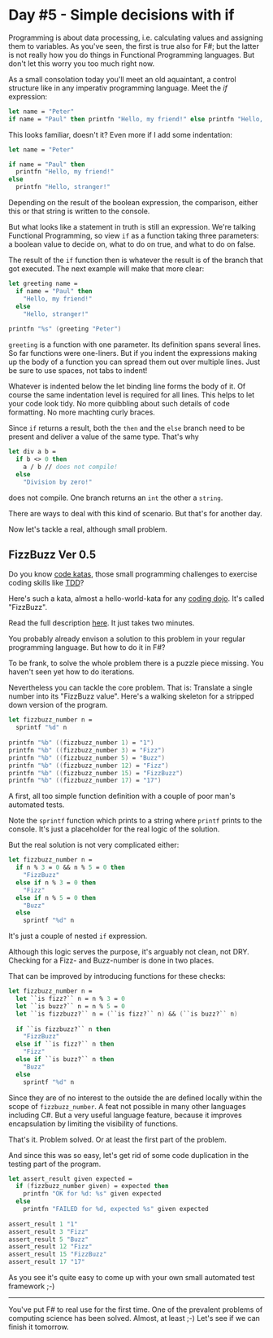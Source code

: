 # Day #5 - Simple decisions with if
Programming is about data processing, i.e. calculating values and assigning them to variables. As you've seen, the first is true also for F#; but the latter is not really how you do things in Functional Programming languages. But don't let this worry you too much right now.

As a small consolation today you'll meet an old aquaintant, a control structure like in any imperativ programming language. Meet the _if_ expression:

```fsharp
let name = "Peter"
if name = "Paul" then printfn "Hello, my friend!" else printfn "Hello, stranger!"
```

This looks familiar, doesn't it? Even more if I add some indentation:

```fsharp
let name = "Peter"

if name = "Paul" then 
  printfn "Hello, my friend!"
else 
  printfn "Hello, stranger!"
```

Depending on the result of the boolean expression, the comparison, either this or that string is written to the console.

But what looks like a statement in truth is still an expression. We're talking Functional Programming, so view `if` as a function taking three parameters: a boolean value to decide on, what to do on true, and what to do on false.

The result of the `if` function then is whatever the result is of the branch that got executed. The next example will make that more clear:

```fsharp
let greeting name =
  if name = "Paul" then 
    "Hello, my friend!"
  else 
    "Hello, stranger!"
    
printfn "%s" (greeting "Peter")
```

`greeting` is a function with one parameter. Its definition spans several lines. So far functions were one-liners. But if you indent the expressions making up the body of a function you can spread them out over multiple lines. Just be sure to use spaces, not tabs to indent!

Whatever is indented below the let binding line forms the body of it. Of course the same indentation level is required for all lines. This helps to let your code look tidy. No more quibbling about such details of code formatting. No more machting curly braces.

Since `if` returns a result, both the `then` and the `else` branch need to be present and deliver a value of the same type. That's why

```fsharp
let div a b =
  if b <> 0 then
    a / b // does not compile!
  else
    "Division by zero!"
```

does not compile. One branch returns an `int` the other a `string`.

There are ways to deal with this kind of scenario. But that's for another day.

Now let's tackle a real, although small problem.

## FizzBuzz Ver 0.5
Do you know [code katas](http://en.wikipedia.org/wiki/Kata_(programming)), those small programming challenges to exercise coding skills like [TDD](http://en.wikipedia.org/wiki/Test-driven_development)?

Here's such a kata, almost a hello-world-kata for any [coding dojo](http://codingdojo.org). It's called "FizzBuzz".

Read the full description [here](https://app.box.com/s/kvrd51oykrob44xv2t379k98ay9ai568). It just takes two minutes.

You probably already envison a solution to this problem in your regular programming language. But how to do it in F#?

To be frank, to solve the whole problem there is a puzzle piece missing. You haven't seen yet how to do iterations.

Nevertheless you can tackle the core problem. That is: Translate a single number into its "FizzBuzz value". Here's a walking skeleton for a stripped down version of the program.

```fsharp
let fizzbuzz_number n =
  sprintf "%d" n
  
printfn "%b" ((fizzbuzz_number 1) = "1")
printfn "%b" ((fizzbuzz_number 3) = "Fizz")
printfn "%b" ((fizzbuzz_number 5) = "Buzz")
printfn "%b" ((fizzbuzz_number 12) = "Fizz")
printfn "%b" ((fizzbuzz_number 15) = "FizzBuzz")
printfn "%b" ((fizzbuzz_number 17) = "17")
```

A first, all too simple function definition with a couple of poor man's automated tests.

Note the `sprintf` function which prints to a string where `printf` prints to the console. It's just a placeholder for the real logic of the solution.

But the real solution is not very complicated either:

```fsharp
let fizzbuzz_number n =
  if n % 3 = 0 && n % 5 = 0 then
    "FizzBuzz"
  else if n % 3 = 0 then
    "Fizz"
  else if n % 5 = 0 then
    "Buzz"
  else
    sprintf "%d" n
```

It's just a couple of nested `if` expression.

Although this logic serves the purpose, it's arguably not clean, not DRY. Checking for a Fizz- and Buzz-number is done in two places.

That can be improved by introducing functions for these checks:

```fsharp
let fizzbuzz_number n =
  let ``is fizz?`` n = n % 3 = 0
  let ``is buzz?`` n = n % 5 = 0
  let ``is fizzbuzz?`` n = (``is fizz?`` n) && (``is buzz?`` n)
  
  if ``is fizzbuzz?`` n then
    "FizzBuzz"
  else if ``is fizz?`` n then
    "Fizz"
  else if ``is buzz?`` n then
    "Buzz"
  else
    sprintf "%d" n
```

Since they are of no interest to the outside the are defined locally within the scope of `fizzbuzz_number`. A feat not possible in many other languages including C#. But a very useful language feature, because it improves encapsulation by limiting the visibility of functions.

That's it. Problem solved. Or at least the first part of the problem.

And since this was so easy, let's get rid of some code duplication in the testing part of the program.

```fsharp
let assert_result given expected =
  if (fizzbuzz_number given) = expected then
    printfn "OK for %d: %s" given expected
  else
    printfn "FAILED for %d, expected %s" given expected
  
assert_result 1 "1"
assert_result 3 "Fizz"
assert_result 5 "Buzz"
assert_result 12 "Fizz"
assert_result 15 "FizzBuzz"
assert_result 17 "17"
```

As you see it's quite easy to come up with your own small automated test framework ;-)

***

You've put F# to real use for the first time. One of the prevalent problems of computing science has been solved. Almost, at least ;-) Let's see if we can finish it tomorrow.